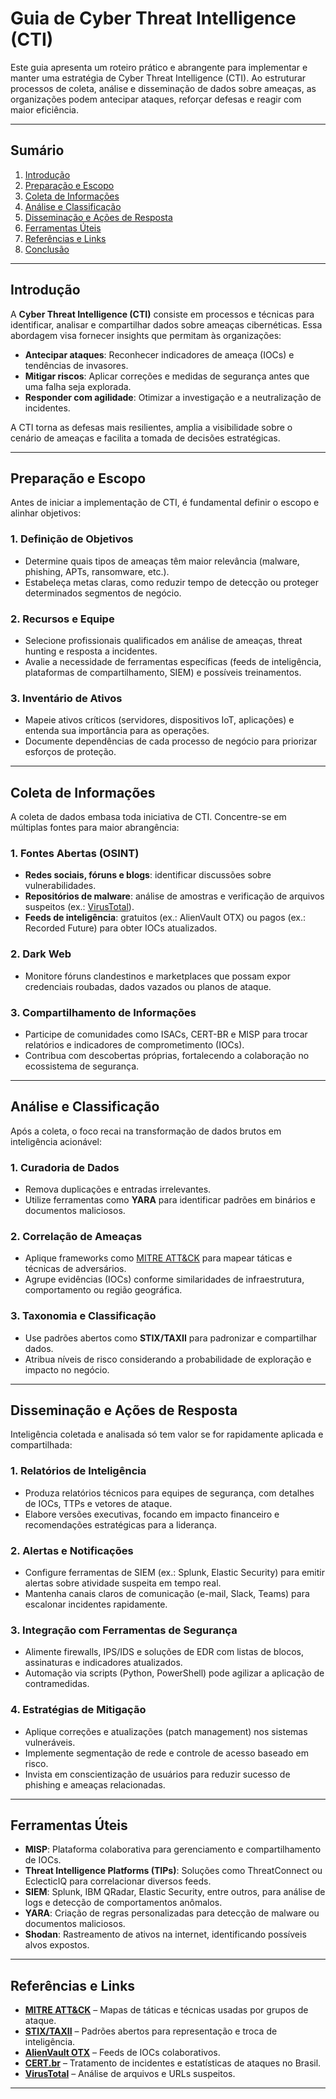 # Guia de Cyber Threat Intelligence (CTI)

Este guia apresenta um roteiro prático e abrangente para implementar e manter uma estratégia de Cyber Threat Intelligence (CTI). Ao estruturar processos de coleta, análise e disseminação de dados sobre ameaças, as organizações podem antecipar ataques, reforçar defesas e reagir com maior eficiência.

---

## Sumário
1. [Introdução](#introdução)  
2. [Preparação e Escopo](#preparação-e-escopo)  
3. [Coleta de Informações](#coleta-de-informações)  
4. [Análise e Classificação](#análise-e-classificação)  
5. [Disseminação e Ações de Resposta](#disseminação-e-ações-de-resposta)  
6. [Ferramentas Úteis](#ferramentas-úteis)  
7. [Referências e Links](#referências-e-links)  
8. [Conclusão](#conclusão)

---

## Introdução
A **Cyber Threat Intelligence (CTI)** consiste em processos e técnicas para identificar, analisar e compartilhar dados sobre ameaças cibernéticas. Essa abordagem visa fornecer insights que permitam às organizações:

- **Antecipar ataques**: Reconhecer indicadores de ameaça (IOCs) e tendências de invasores.  
- **Mitigar riscos**: Aplicar correções e medidas de segurança antes que uma falha seja explorada.  
- **Responder com agilidade**: Otimizar a investigação e a neutralização de incidentes.

A CTI torna as defesas mais resilientes, amplia a visibilidade sobre o cenário de ameaças e facilita a tomada de decisões estratégicas.

---

## Preparação e Escopo
Antes de iniciar a implementação de CTI, é fundamental definir o escopo e alinhar objetivos:

### 1. Definição de Objetivos
- Determine quais tipos de ameaças têm maior relevância (malware, phishing, APTs, ransomware, etc.).  
- Estabeleça metas claras, como reduzir tempo de detecção ou proteger determinados segmentos de negócio.  

### 2. Recursos e Equipe
- Selecione profissionais qualificados em análise de ameaças, threat hunting e resposta a incidentes.  
- Avalie a necessidade de ferramentas específicas (feeds de inteligência, plataformas de compartilhamento, SIEM) e possíveis treinamentos.  

### 3. Inventário de Ativos
- Mapeie ativos críticos (servidores, dispositivos IoT, aplicações) e entenda sua importância para as operações.  
- Documente dependências de cada processo de negócio para priorizar esforços de proteção.

---

## Coleta de Informações
A coleta de dados embasa toda iniciativa de CTI. Concentre-se em múltiplas fontes para maior abrangência:

### 1. Fontes Abertas (OSINT)
- **Redes sociais, fóruns e blogs**: identificar discussões sobre vulnerabilidades.  
- **Repositórios de malware**: análise de amostras e verificação de arquivos suspeitos (ex.: [VirusTotal](https://www.virustotal.com)).  
- **Feeds de inteligência**: gratuitos (ex.: AlienVault OTX) ou pagos (ex.: Recorded Future) para obter IOCs atualizados.

### 2. Dark Web
- Monitore fóruns clandestinos e marketplaces que possam expor credenciais roubadas, dados vazados ou planos de ataque.

### 3. Compartilhamento de Informações
- Participe de comunidades como ISACs, CERT-BR e MISP para trocar relatórios e indicadores de comprometimento (IOCs).  
- Contribua com descobertas próprias, fortalecendo a colaboração no ecossistema de segurança.

---

## Análise e Classificação
Após a coleta, o foco recai na transformação de dados brutos em inteligência acionável:

### 1. Curadoria de Dados
- Remova duplicações e entradas irrelevantes.  
- Utilize ferramentas como **YARA** para identificar padrões em binários e documentos maliciosos.

### 2. Correlação de Ameaças
- Aplique frameworks como [MITRE ATT&CK](https://attack.mitre.org/) para mapear táticas e técnicas de adversários.  
- Agrupe evidências (IOCs) conforme similaridades de infraestrutura, comportamento ou região geográfica.

### 3. Taxonomia e Classificação
- Use padrões abertos como **STIX/TAXII** para padronizar e compartilhar dados.  
- Atribua níveis de risco considerando a probabilidade de exploração e impacto no negócio.

---

## Disseminação e Ações de Resposta
Inteligência coletada e analisada só tem valor se for rapidamente aplicada e compartilhada:

### 1. Relatórios de Inteligência
- Produza relatórios técnicos para equipes de segurança, com detalhes de IOCs, TTPs e vetores de ataque.  
- Elabore versões executivas, focando em impacto financeiro e recomendações estratégicas para a liderança.

### 2. Alertas e Notificações
- Configure ferramentas de SIEM (ex.: Splunk, Elastic Security) para emitir alertas sobre atividade suspeita em tempo real.  
- Mantenha canais claros de comunicação (e-mail, Slack, Teams) para escalonar incidentes rapidamente.

### 3. Integração com Ferramentas de Segurança
- Alimente firewalls, IPS/IDS e soluções de EDR com listas de blocos, assinaturas e indicadores atualizados.  
- Automação via scripts (Python, PowerShell) pode agilizar a aplicação de contramedidas.

### 4. Estratégias de Mitigação
- Aplique correções e atualizações (patch management) nos sistemas vulneráveis.  
- Implemente segmentação de rede e controle de acesso baseado em risco.  
- Invista em conscientização de usuários para reduzir sucesso de phishing e ameaças relacionadas.

---

## Ferramentas Úteis
- **MISP**: Plataforma colaborativa para gerenciamento e compartilhamento de IOCs.  
- **Threat Intelligence Platforms (TIPs)**: Soluções como ThreatConnect ou EclecticIQ para correlacionar diversos feeds.  
- **SIEM**: Splunk, IBM QRadar, Elastic Security, entre outros, para análise de logs e detecção de comportamentos anômalos.  
- **YARA**: Criação de regras personalizadas para detecção de malware ou documentos maliciosos.  
- **Shodan**: Rastreamento de ativos na internet, identificando possíveis alvos expostos.

---

## Referências e Links
- [**MITRE ATT&CK**](https://attack.mitre.org/) – Mapas de táticas e técnicas usadas por grupos de ataque.  
- [**STIX/TAXII**](https://oasis-open.github.io/cti-documentation/) – Padrões abertos para representação e troca de inteligência.  
- [**AlienVault OTX**](https://otx.alienvault.com/) – Feeds de IOCs colaborativos.  
- [**CERT.br**](https://cert.br/) – Tratamento de incidentes e estatísticas de ataques no Brasil.  
- [**VirusTotal**](https://www.virustotal.com/) – Análise de arquivos e URLs suspeitos.

---

